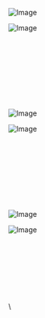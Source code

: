 ![Image](Images/Desvio%20Padrão%20de%20uma%20Variável%20Aleatória.png)

![Image](Images/Variância%20de%20uma%20Variável%20Aleatória%20Discreta.png)
\
\
\
\
\
\
\
\
\
\
![Image](Images/distribuição%20binomial.png)

![Image](Images/distribuição%20binomial%20exemplos.png)
\
\
\
\
\
\
\
\
\
\
![Image](Images/Distribuição%20de%20Poisson.png)

![Image](Images/Distribuição%20de%20Poisson%20exemplos.png)
\
\
\
\
\
\
\
\
\
\